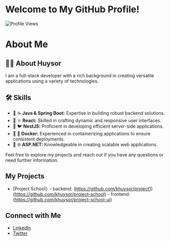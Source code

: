 # Welcome to My GitHub Profile!

![Profile Views](https://komarev.com/ghpvc/?username=khuysor)


# About Me

## 👨‍💻 About Huysor
I am a full-stack developer with a rich background in creating versatile applications using a variety of technologies.

## 🛠️ Skills
- 🥇 ☕ **Java & Spring Boot:** Expertise in building robust backend solutions.
- 🥇 ⚛️ **React:** Skilled in crafting dynamic and responsive user interfaces.
- 🥇 🐦 **NestJS:** Proficient in developing efficient server-side applications.
- 🥇 🐳 **Docker:** Experienced in containerizing applications to ensure consistent deployments.
- 🥇 🌐 **ASP.NET:** Knowledgeable in creating scalable web applications.


Feel free to explore my projects and reach out if you have any questions or need further information.




## My Projects
- [Project School]:
      - backend: (https://github.com/khuysor/project1](https://github.com/khuysor/project-school)
      - frontend: (https://github.com/khuysor/project-school-ui)

## Connect with Me
- [LinkedIn](https://www.linkedin.com/in/huysor-kheang-203118284?utm_source=share&utm_campaign=share_via&utm_content=profile&utm_medium=android_app)
- [Twitter](https://twitter.com/your-profile)
